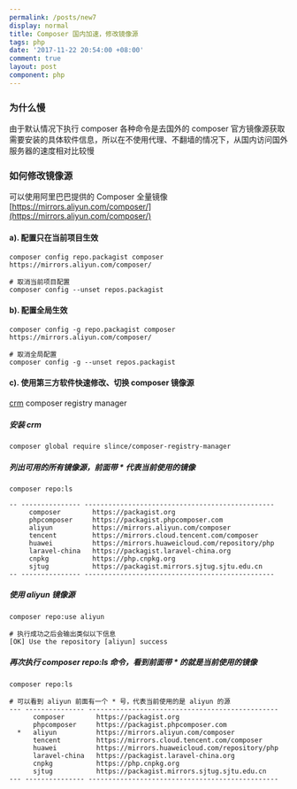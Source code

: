 ```yaml
---
permalink: /posts/new7
display: normal
title: Composer 国内加速，修改镜像源
tags: php
date: '2017-11-22 20:54:00 +08:00'
comment: true
layout: post
component: php
---
```

### 为什么慢

由于默认情况下执行 composer 各种命令是去国外的 composer 官方镜像源获取需要安装的具体软件信息，所以在不使用代理、不翻墙的情况下，从国内访问国外服务器的速度相对比较慢

### 如何修改镜像源

可以使用阿里巴巴提供的 Composer 全量镜像 [https://mirrors.aliyun.com/composer/](https://mirrors.aliyun.com/composer/)

#### a). 配置只在当前项目生效

```
composer config repo.packagist composer https://mirrors.aliyun.com/composer/

# 取消当前项目配置
composer config --unset repos.packagist

```

#### b). 配置全局生效

```
composer config -g repo.packagist composer https://mirrors.aliyun.com/composer/

# 取消全局配置
composer config -g --unset repos.packagist

```

#### c). 使用第三方软件快速修改、切换 composer 镜像源

[crm](https://github.com/slince/composer-registry-manager "crm") composer registry manager

##### 安装 crm

```
composer global require slince/composer-registry-manager

```

##### 列出可用的所有镜像源，前面带 * 代表当前使用的镜像

```
composer repo:ls

-- --------------- ------------------------------------------------
     composer        https://packagist.org
     phpcomposer     https://packagist.phpcomposer.com
     aliyun          https://mirrors.aliyun.com/composer
     tencent         https://mirrors.cloud.tencent.com/composer
     huawei          https://mirrors.huaweicloud.com/repository/php
     laravel-china   https://packagist.laravel-china.org
     cnpkg           https://php.cnpkg.org
     sjtug           https://packagist.mirrors.sjtug.sjtu.edu.cn
-- --------------- ------------------------------------------------

```

##### 使用 aliyun 镜像源

```
composer repo:use aliyun

# 执行成功之后会输出类似以下信息
[OK] Use the repository [aliyun] success

```

##### 再次执行 composer repo:ls 命令，看到前面带 * 的就是当前使用的镜像

```
composer repo:ls

# 可以看到 aliyun 前面有一个 * 号，代表当前使用的是 aliyun 的源
--- --------------- ------------------------------------------------
      composer        https://packagist.org
      phpcomposer     https://packagist.phpcomposer.com
  *   aliyun          https://mirrors.aliyun.com/composer
      tencent         https://mirrors.cloud.tencent.com/composer
      huawei          https://mirrors.huaweicloud.com/repository/php
      laravel-china   https://packagist.laravel-china.org
      cnpkg           https://php.cnpkg.org
      sjtug           https://packagist.mirrors.sjtug.sjtu.edu.cn
--- --------------- ------------------------------------------------

```

